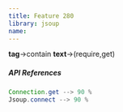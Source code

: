 ```yaml
---
title: Feature 280
library: jsoup
name: 
---
```


**tag**->contain **text**->(require,get) 

##### API References

```java
Connection.get --> 90 %
Jsoup.connect --> 90 %
```
